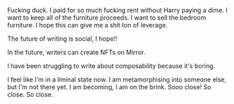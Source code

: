 Fucking duck. I paid for so much fucking rent without Harry paying a dime. I want to keep all of the furniture proceeds. I want to sell the bedroom furniture. I hope this can give me a shit ton of leverage. 

The future of writing is social, I hope!! 

In the future, writers can create NFTs on Mirror. 

I have been struggling to write about composability because it's boring. 

I feel like I'm in a liminal state now. I am metamorphising into someone else, but I'm not there yet. I am becoming, I am on the brink. Sooo close! So close. So close. 

